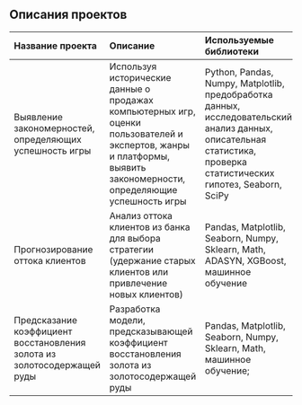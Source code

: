 ## Описания проектов


| Название проекта | Описание | Используемые библиотеки | 
| :---------------------- | :---------------------- | :---------------------- |
| Выявление закономерностей, определяющих успешность игры | Используя исторические данные о продажах компьютерных игр, оценки пользователей и экспертов, жанры и платформы, выявить закономерности, определяющие успешность игры | Python, Pandas, Numpy, Matplotlib, предобработка данных, исследовательский анализ данных, описательная статистика, проверка статистических гипотез, Seaborn, SciPy|
| Прогнозирование оттока клиентов | Анализ оттока клиентов из банка для выбора стратегии (удержание старых клиентов или привлечение новых клиентов)|Pandas, Matplotlib, Seaborn, Numpy, Sklearn, Math, ADASYN, XGBoost, машинное обучение|
| Предсказание коэффициент восстановления золота из золотосодержащей руды| Разработка модели, предсказывающей коэффициент восстановления золота из золотосодержащей руды | Pandas, Matplotlib, Seaborn, Numpy, Sklearn, Math, машинное обучение; |
